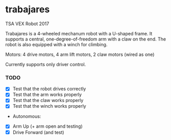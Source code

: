 # trabajares
TSA VEX Robot 2017

Trabajares is a 4-wheeled mechanum robot with a U-shaped frame. 
It supports a central, one-degree-of-freedom arm with a claw on the end.
The robot is also equipped with a winch for climbing.

Motors: 4 drive motors, 4 arm lift motors, 2 claw motors (wired as one)

Currently supports only driver control.

### TODO
- [x] Test that the robot drives correctly
- [x] Test that the arm works properly
- [x] Test that the claw works properly
- [x] Test that the winch works properly

- Autonomous:
- [x] Arm Up (+ arm open and testing)
- [x] Drive Forward (and test)

